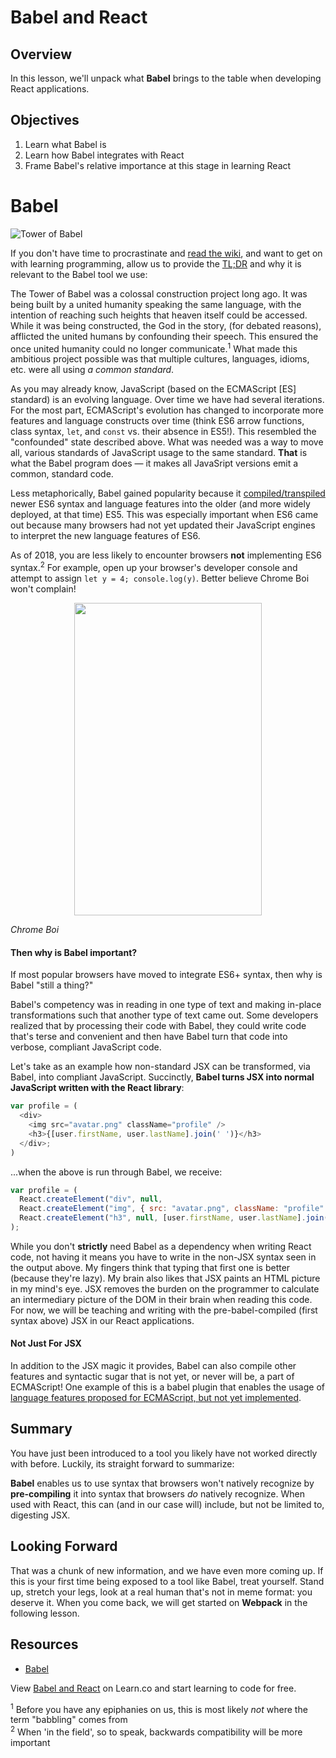 # Babel and React

## Overview

In this lesson, we'll unpack what **Babel** brings to the table when developing React applications.

## Objectives

1. Learn what Babel is
2. Learn how Babel integrates with React
3. Frame Babel's relative importance at this stage in learning React

# Babel

![Tower of Babel](http://www.ancient-origins.net/sites/default/files/field/image/tower-of-babel-2.jpg)

If you don't have time to procrastinate and [read the wiki][origin-myth], and want to get on with learning programming, allow us to provide the [TL;DR][TL;DR] and why it is relevant to the Babel tool we use:

The Tower of Babel was a colossal construction project long ago. It was being built by a united humanity speaking the same language, with the intention of reaching such heights that heaven itself could be accessed. While it was being constructed, the God in the story, (for debated reasons), afflicted the united humans by confounding their speech. This ensured the once united humanity could no longer communicate.<sup>1</sup> What made this ambitious project possible was that multiple cultures, languages, idioms, etc. were all using _a common standard_.

As you may already know, JavaScript (based on the ECMAScript [ES] standard) is an evolving language. Over time we have had several iterations. For the most part, ECMAScript's evolution has changed to incorporate more features and language constructs over time (think ES6 arrow functions, class syntax, `let`, and `const` vs. their absence in ES5!). This resembled the "confounded" state described above. What was needed was a way to move all, various standards of JavaScript usage to the same standard. **That** is what the Babel program does &mdash; it makes all JavaSript versions emit a common, standard code.

Less metaphorically, Babel gained popularity because it [compiled/transpiled][transpile-compile] newer ES6 syntax and language features into the older (and more widely deployed, at that time) ES5. This was especially important when ES6 came out because many browsers had not yet updated their JavaScript engines to interpret the new language features of ES6.

As of 2018, you are less likely to encounter browsers **not** implementing ES6 syntax.<sup>2</sup> For example, open up your browser's developer console and attempt to assign `let y = 4; console.log(y)`. Better believe Chrome Boi won't complain!

<p align="center">
  <img src='https://learn-verified.s3.amazonaws.com/chrome-boi-wont-complain.png' height=500 width=300/>
</p>

_Chrome Boi_

#### Then why is Babel important?

If most popular browsers have moved to integrate ES6+ syntax, then why is Babel
"still a thing?"

Babel's competency was in reading in one type of text and making in-place
transformations such that another type of text came out. Some developers
realized that by processing their code with Babel, they could write
code that's terse and convenient and then have Babel turn that code into
verbose, compliant JavaScript code.

Let's take as an example how non-standard JSX can be transformed, via Babel,
into compliant JavaScript. Succinctly, **Babel turns JSX into normal JavaScript
written with the React library**:

```JavaScript
var profile = (
  <div>
    <img src="avatar.png" className="profile" />
    <h3>{[user.firstName, user.lastName].join(' ')}</h3>
  </div>;
)
```

...when the above is run through Babel, we receive:

```JavaScript
var profile = (
  React.createElement("div", null,
  React.createElement("img", { src: "avatar.png", className: "profile" }),
  React.createElement("h3", null, [user.firstName, user.lastName].join(" ")))
);
```

While you don't **strictly** need Babel as a dependency when writing React
code, not having it means you have to write in the non-JSX syntax seen in the
output above. My fingers think that typing that first one is better (because
they're lazy). My brain also likes that JSX paints an HTML picture in my mind's
eye. JSX removes the burden on the programmer to calculate an intermediary
picture of the DOM in their brain when reading this code. For now, we will be
teaching and writing with the pre-babel-compiled (first syntax above) JSX in
our React applications.

#### Not Just For JSX

In addition to the JSX magic it provides, Babel can also compile other features and syntactic sugar that is not yet, or never will be, a part of ECMAScript! One example of this is a babel plugin that enables the usage of [language features proposed for ECMAScript, but not yet implemented][babel-stage-2].

## Summary

You have just been introduced to a tool you likely have not worked directly with before. Luckily, its straight forward to summarize:

**Babel** enables us to use syntax that browsers won't natively recognize by **pre-compiling** it into syntax that browsers _do_ natively recognize. When used with React, this can (and in our case will) include, but not be limited to, digesting JSX.

## Looking Forward

That was a chunk of new information, and we have even more coming up. If this is your first time being exposed to a tool like Babel, treat yourself. Stand up, stretch your legs, look at a real human that's not in meme format: you deserve it. When you come back, we will get started on **Webpack** in the following lesson.

## Resources
- [Babel][babel]

<p class='util--hide'>View <a href='https://learn.co/lessons/babel-and-react'>Babel and React</a> on Learn.co and start learning to code for free.</p>

<sup>1</sup> Before you have any epiphanies on us, this is most likely _not_ where the term "babbling" comes from  
<sup>2</sup> When 'in the field', so to speak, backwards compatibility will be more important

[origin-myth]: https://en.wikipedia.org/wiki/Tower_of_Babel
[TL;DR]: https://en.wikipedia.org/wiki/TL;DR
[babel]: http://babeljs.io/
[transpile-compile]: https://stackoverflow.com/questions/43968748/is-babel-a-compiler-or-transpiler
[chrome-boi]: https://learn-verified.s3.amazonaws.com/chrome-boi-wont-complain.png
[hamlet]: https://en.wikipedia.org/wiki/To_be,_or_not_to_be#Text
[babel-stage-2]: https://babeljs.io/docs/plugins/preset-stage-2/
[eject]: https://github.com/facebook/create-react-app/blob/master/packages/react-scripts/template/README.md#npm-run-eject
[browserify]: http://browserify.org/
[syntactic-sugar]: https://en.wikipedia.org/wiki/Syntactic_sugar
[swol]: https://scontent.cdninstagram.com/t51.2885-15/s640x640/sh0.08/e35/13109122_818162874981972_854250567_n.jpg?ig_cache_key=MTI0MDEwMTQwNDQ5MDUyOTM2MQ%3D%3D.2.l
[hydrofoil]:https://www.google.com/search?q=hydrofoil+catamaran&source=lnms&tbm=isch&sa=X&ved=0ahUKEwia5Yyls-rZAhWIjVkKHdd-A3MQ_AUICygC&biw=1280&bih=659#imgrc=JhI18wkkvwakwM:
[they-fly]:https://www.youtube.com/watch?v=a49jy9ba4FQ&t=06m
